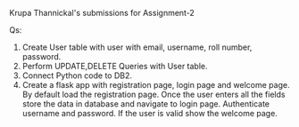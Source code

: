 Krupa Thannickal's submissions for Assignment-2  
  
Qs:  
1. Create User table with user with email, username, roll number, password.  
2. Perform UPDATE,DELETE Queries with User table.  
3. Connect Python code to DB2.  
4. Create a flask app with registration page, login page and welcome page. By default load the registration page. Once the user enters all the fields store the data in database and navigate to login page. Authenticate username and password. If the user is valid show the welcome page.  
